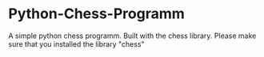 # Python-Chess-Programm
A simple python chess programm.
Built with the chess library.
Please make sure that you installed the library "chess"
